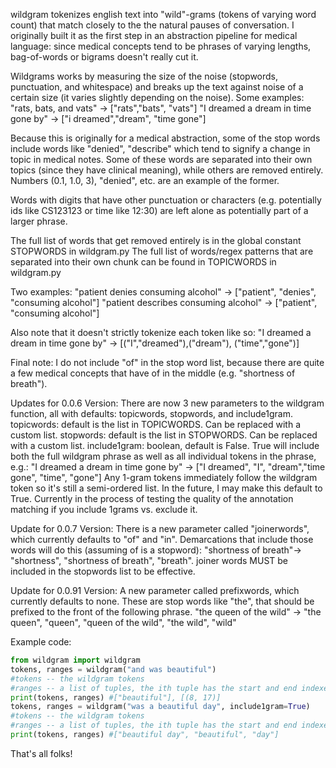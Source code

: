wildgram tokenizes english text into "wild"-grams (tokens of varying word count)
that match closely to the the natural pauses of conversation. I originally built
it as the first step in an abstraction pipeline for medical language: since
medical concepts tend to be phrases of varying lengths, bag-of-words or bigrams
doesn't really cut it.

Wildgrams works by measuring the size of the noise (stopwords, punctuation, and
whitespace) and breaks up the text against noise of a certain size
(it varies slightly depending on the noise).
Some examples:
"rats, bats, and vats" -> ["rats","bats", "vats"]
"I dreamed a dream in time gone by" -> ["i dreamed","dream", "time gone"]

Because this is originally for a medical abstraction, some of the stop words include
words like "denied", "describe" which tend to signify a change
in topic in medical notes. Some of these words are separated into their own topics
(since they have clinical meaning), while others are removed entirely.
Numbers (0.1, 1.0, 3), "denied", etc. are an example of the former.

Words with digits that have other punctuation or characters
(e.g. potentially ids like CS123123 or time like 12:30)
are left alone as potentially part of a larger phrase.

The full list of words that get removed entirely is in the global constant STOPWORDS in wildgram.py
The full list of words/regex patterns that are separated into their own chunk can be found in TOPICWORDS in wildgram.py

Two examples:
"patient denies consuming alcohol" -> ["patient", "denies", "consuming alcohol"]
"patient describes consuming alcohol" -> ["patient", "consuming alcohol"]

Also note that it doesn't strictly tokenize each token like so:
"I dreamed a dream in time gone by" -> [("I","dreamed"),("dream"), ("time","gone")]

Final note: I do not include "of" in the stop word list, because there are quite a few
medical concepts that have of in the middle (e.g. "shortness of breath").

Updates for 0.0.6 Version:
There are now 3 new parameters to the wildgram function, all with defaults:
topicwords, stopwords, and include1gram.
topicwords: default is the list in TOPICWORDS. Can be replaced with a custom list.
stopwords: default is the list in STOPWORDS. Can be replaced with a custom list.
include1gram: boolean, default is False. True will include both the full
wildgram phrase as well as all individual tokens in the phrase, e.g.:
"I dreamed a dream in time gone by" -> ["I dreamed", "I", "dream","time gone", "time", "gone"]
Any 1-gram tokens immediately follow the wildgram token so it's still a semi-ordered list.
In the future, I may make this default to True. Currently in the process of testing
the quality of the annotation matching if you include 1grams vs. exclude it.

Update for 0.0.7 Version:
There is a new parameter called "joinerwords", which currently defaults to "of" and "in".
Demarcations that include those words will do this (assuming of is a stopword):
"shortness of breath"-> "shortness", "shortness of breath", "breath".
joiner words MUST be included in the stopwords list to be effective.

Update for 0.0.91 Version:
A new parameter called prefixwords, which currently defaults to none.
These are stop words like "the", that should be prefixed to the front of the following phrase.
"the queen of the wild" -> "the queen", "queen", "queen of the wild", "the wild", "wild"


Example code:

```python
from wildgram import wildgram
tokens, ranges = wildgram("and was beautiful")
#tokens -- the wildgram tokens
#ranges -- a list of tuples, the ith tuple has the start and end indexes for the ith wildgram
print(tokens, ranges) #["beautiful"], [(8, 17)]
tokens, ranges = wildgram("was a beautiful day", include1gram=True)
#tokens -- the wildgram tokens
#ranges -- a list of tuples, the ith tuple has the start and end indexes for the ith wildgram
print(tokens, ranges) #["beautiful day", "beautiful", "day"]
```
That's all folks!
